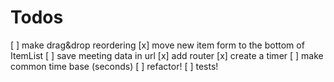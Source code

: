 # Todos

[ ] make drag&drop reordering
[x] move new item form to the bottom of ItemList
[ ] save meeting data in url
[x] add router
[x] create a timer
[ ] make common time base (seconds)
[ ] refactor!
[ ] tests!
